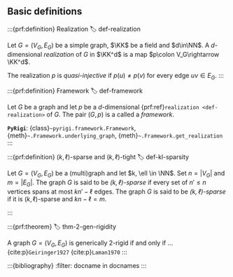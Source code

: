 Basic definitions
-----------------

:::{prf:definition} Realization
:label: def-realization

Let $G=(V_G,E_G)$ be a simple graph, $\KK$ be a field and $d\in\NN$.
A $d$-dimensional *realization* of $G$ in $\KK^d$ is a map $p\colon V_G\rightarrow \KK^d$.

The realization $p$ is *quasi-injective* if $p(u)\neq p(v)$ for every edge $uv\in E_G$.
:::

:::{prf:definition} Framework
:label: def-framework

Let $G$ be a graph and let $p$ be a $d$-dimensional {prf:ref}`realization <def-realization>` of $G$.
The pair $(G, p)$ is a called a *framework*.

**`PyRigi`**: {class}`~pyrigi.framework.Framework`,
{meth}`~.Framework.underlying_graph`,
{meth}`~.Framework.get_realization`
:::

:::{prf:definition} $(k, \ell)$-sparse and $(k, \ell)$-tight
:label: def-kl-sparsity

Let $G = (V_G, E_G)$ be a (multi)graph and let $k, \ell \in \NN$.
Set $n = |V_G|$ and $m = |E_G|$.
The graph $G$ is said to be *$(k, \ell)$-sparse* if every set of $n' \leq n$ vertices spans at most $kn' - \ell$ edges.
The graph $G$ is said to be *$(k, \ell)$-sparse* if it is $(k, \ell)$-sparse and $kn - \ell = m$.

:::

:::{prf:theorem}
:label: thm-2-gen-rigidity

A graph $G = (V_G, E_G)$ is generically $2$-rigid if and only if ...
{cite:p}`Geiringer1927`
{cite:p}`Laman1970`
:::

:::{bibliography}
:filter: docname in docnames
:::
